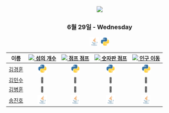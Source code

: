 <div align="center">
  <h3><img src="https://images.velog.io/images/kyle/post/b43968c8-412e-4bad-9e02-805bd14d5445/what-is-an-algorithm.png" height="300"/></h3>

  ### <center>**6월 29일 - Wednesday**</center>
  <!--Java-->
  <img src="https://raw.githubusercontent.com/vscode-icons/vscode-icons/master/icons/file_type_jar.svg" height="25"/>
  <!--Python-->
  <img src="https://raw.githubusercontent.com/vscode-icons/vscode-icons/master/icons/file_type_python.svg" height="25"/>

  <!--문제를 풀었으면 위의 아이콘을 복사해서 붙여넣기-->
  <!--링크 삽입할 때 Forked Repo(개인 저장소)가 아닌 Remote Repo(원본 저장소) 주소를 붙여넣을 것-->
  |이름|[<img src="https://d2gd6pc034wcta.cloudfront.net/tier/9.svg" height="12"> 섬의 개수](https://www.acmicpc.net/problem/4963)|[<img src="https://d2gd6pc034wcta.cloudfront.net/tier/9.svg" height="12"> 점프 점프](https://www.acmicpc.net/problem/11060)|[<img src="https://d2gd6pc034wcta.cloudfront.net/tier/9.svg" height="12"> 숫자판 점프](https://www.acmicpc.net/problem/2210)|[<img src="https://d2gd6pc034wcta.cloudfront.net/tier/11.svg" height="12"> 인구 이동](https://www.acmicpc.net/problem/16234)|
  |:---:|:---:|:---:|:---:|:---:|
  |[김경훈](https://github.com/khoon-git)|[<img src="https://raw.githubusercontent.com/vscode-icons/vscode-icons/master/icons/file_type_python.svg" height="25"/>](https://github.com/MaeMaeGong/Coding-Test-Study/blob/main/Weeks/Week01/WED/BOJ4963_KH.py)|[<img src="https://raw.githubusercontent.com/vscode-icons/vscode-icons/master/icons/file_type_python.svg" height="25"/>](https://github.com/MaeMaeGong/Coding-Test-Study/blob/main/Weeks/Week01/WED/BOJ11060_KH.py)|[<img src="https://raw.githubusercontent.com/vscode-icons/vscode-icons/master/icons/file_type_python.svg" height="25"/>](https://github.com/MaeMaeGong/Coding-Test-Study/blob/main/Weeks/Week01/WED/BOJ2210_KH.py)|[<img src="https://raw.githubusercontent.com/vscode-icons/vscode-icons/master/icons/file_type_python.svg" height="25"/>](https://github.com/MaeMaeGong/Coding-Test-Study/blob/main/Weeks/Week01/WED/BOJ16234_KH.py)|
  |[김민수](https://github.com/Minsu9130)|🧠|🧠|🧠|🧠|
  |[김병훈](https://github.com/hunibottle)|🧠|🧠|🧠|🧠|
  |[송진호](https://github.com/sth4881)|[<img src="https://raw.githubusercontent.com/vscode-icons/vscode-icons/master/icons/file_type_jar.svg" height="25"/>](./BOJ4963_JH.md)|[<img src="https://raw.githubusercontent.com/vscode-icons/vscode-icons/master/icons/file_type_jar.svg" height="25"/>](./BOJ11060_JH.md)|[<img src="https://raw.githubusercontent.com/vscode-icons/vscode-icons/master/icons/file_type_jar.svg" height="25"/>](./BOJ2210_JH.md)|[<img src="https://raw.githubusercontent.com/vscode-icons/vscode-icons/master/icons/file_type_jar.svg" height="25"/>](./BOJ16234_JH.md)|
</div>
